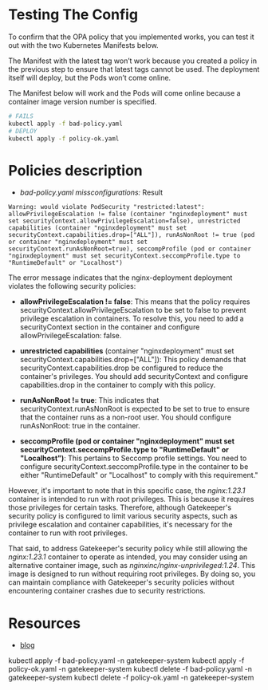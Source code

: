 # Testing The Config
To confirm that the OPA policy that you implemented works, you can test it out with the two Kubernetes Manifests below.

The Manifest with the latest tag won’t work because you created a policy in the previous step to ensure that latest tags cannot be used. The deployment itself will deploy, but the Pods won’t come online.

The Manifest below will work and the Pods will come online because a container image version number is specified.
```bash
# FAILS
kubectl apply -f bad-policy.yaml
# DEPLOY
kubectl apply -f policy-ok.yaml
```

# Policies description
* *bad-policy.yaml missconfigurations:* 
Result
```
Warning: would violate PodSecurity "restricted:latest": allowPrivilegeEscalation != false (container "nginxdeployment" must set securityContext.allowPrivilegeEscalation=false), unrestricted capabilities (container "nginxdeployment" must set securityContext.capabilities.drop=["ALL"]), runAsNonRoot != true (pod or container "nginxdeployment" must set securityContext.runAsNonRoot=true), seccompProfile (pod or container "nginxdeployment" must set securityContext.seccompProfile.type to "RuntimeDefault" or "Localhost")
```
The error message indicates that the nginx-deployment deployment violates the following security policies:

* **allowPrivilegeEscalation != false**: This means that the policy requires securityContext.allowPrivilegeEscalation to be set to false to prevent privilege escalation in containers. To resolve this, you need to add a securityContext section in the container and configure allowPrivilegeEscalation: false.

* **unrestricted capabilities** (container "nginxdeployment" must set securityContext.capabilities.drop=["ALL"]): This policy demands that securityContext.capabilities.drop be configured to reduce the container's privileges. You should add securityContext and configure capabilities.drop in the container to comply with this policy.

* **runAsNonRoot != true**: This indicates that securityContext.runAsNonRoot is expected to be set to true to ensure that the container runs as a non-root user. You should configure runAsNonRoot: true in the container.

* **seccompProfile (pod or container "nginxdeployment" must set securityContext.seccompProfile.type to "RuntimeDefault" or "Localhost")**: This pertains to Seccomp profile settings. You need to configure securityContext.seccompProfile.type in the container to be either "RuntimeDefault" or "Localhost" to comply with this requirement."

However, it's important to note that in this specific case, the *nginx:1.23.1* container is intended to run with root privileges. This is because it requires those privileges for certain tasks. Therefore, although Gatekeeper's security policy is configured to limit various security aspects, such as privilege escalation and container capabilities, it's necessary for the container to run with root privileges.

That said, to address Gatekeeper's security policy while still allowing the *nginx:1.23.1* container to operate as intended, you may consider using an alternative container image, such as *nginxinc/nginx-unprivileged:1.24*. This image is designed to run without requiring root privileges. By doing so, you can maintain compliance with Gatekeeper's security policies without encountering container crashes due to security restrictions.



# Resources
* [blog](https://dev.to/thenjdevopsguy/writing-your-first-kubernetes-opa-policy-with-gatekeeper-145a)


kubectl apply -f bad-policy.yaml -n gatekeeper-system
kubectl apply -f policy-ok.yaml -n gatekeeper-system
kubectl delete -f bad-policy.yaml -n gatekeeper-system
kubectl delete -f policy-ok.yaml -n gatekeeper-system

